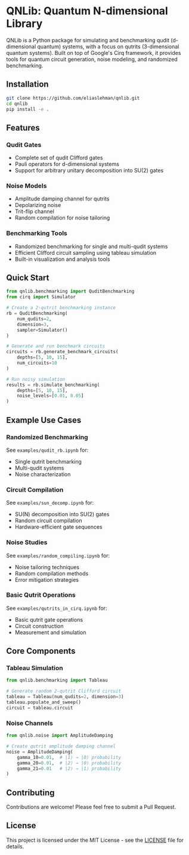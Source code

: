 # QNLib: Quantum N-dimensional Library

QNLib is a Python package for simulating and benchmarking qudit (d-dimensional quantum) systems, with a focus on qutrits (3-dimensional quantum systems). Built on top of Google's Cirq framework, it provides tools for quantum circuit generation, noise modeling, and randomized benchmarking.

## Installation

```bash
git clone https://github.com/eliaslehman/qnlib.git
cd qnlib
pip install -e .
```

## Features

### Qudit Gates
- Complete set of qudit Clifford gates
- Pauli operators for d-dimensional systems
- Support for arbitrary unitary decomposition into SU(2) gates

### Noise Models
- Amplitude damping channel for qutrits
- Depolarizing noise
- Trit-flip channel
- Random compilation for noise tailoring

### Benchmarking Tools
- Randomized benchmarking for single and multi-qudit systems
- Efficient Clifford circuit sampling using tableau simulation
- Built-in visualization and analysis tools

## Quick Start

```python
from qnlib.benchmarking import QuditBenchmarking
from cirq import Simulator

# Create a 2-qutrit benchmarking instance
rb = QuditBenchmarking(
    num_qudits=2,
    dimension=3,
    sampler=Simulator()
)

# Generate and run benchmark circuits
circuits = rb.generate_benchmark_circuits(
    depths=[5, 10, 15],
    num_circuits=10
)

# Run noisy simulation
results = rb.simulate_benchmarking(
    depths=[5, 10, 15],
    noise_levels=[0.01, 0.05]
)
```

## Example Use Cases

### Randomized Benchmarking
See `examples/qudit_rb.ipynb` for:
- Single qutrit benchmarking
- Multi-qudit systems
- Noise characterization

### Circuit Compilation
See `examples/sun_decomp.ipynb` for:
- SU(N) decomposition into SU(2) gates
- Random circuit compilation
- Hardware-efficient gate sequences

### Noise Studies
See `examples/random_compiling.ipynb` for:
- Noise tailoring techniques
- Random compilation methods
- Error mitigation strategies

### Basic Qutrit Operations
See `examples/qutrits_in_cirq.ipynb` for:
- Basic qutrit gate operations
- Circuit construction
- Measurement and simulation

## Core Components

### Tableau Simulation
```python
from qnlib.benchmarking import Tableau

# Generate random 2-qutrit Clifford circuit
tableau = Tableau(num_qudits=2, dimension=3)
tableau.populate_and_sweep()
circuit = tableau.circuit
```

### Noise Channels
```python
from qnlib.noise import AmplitudeDamping

# Create qutrit amplitude damping channel
noise = AmplitudeDamping(
    gamma_10=0.01,  # |1⟩ → |0⟩ probability
    gamma_20=0.01,  # |2⟩ → |0⟩ probability
    gamma_21=0.01   # |2⟩ → |1⟩ probability
)
```

## Contributing

Contributions are welcome! Please feel free to submit a Pull Request.

## License

This project is licensed under the MIT License - see the [LICENSE](LICENSE) file for details.
